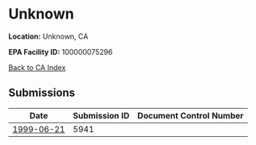 # Unknown

**Location:** Unknown, CA

**EPA Facility ID:** 100000075296

[Back to CA Index](../../index.md)

## Submissions

| Date | Submission ID | Document Control Number |
|------|--------------|-------------------------|
| [1999-06-21](submissions/5941.md) | 5941 |  |
